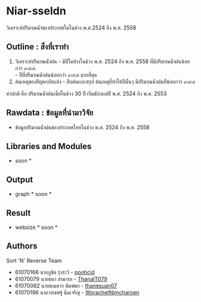 # Niar-sseldn
  วิเคราะห์ปริมาณน้ำของประเทศในในช่วง พ.ศ.2524 ถึง พ.ศ. 2558 
## Outline : สิ่งที่เราทำ
   1. วิเคราะห์ปริมาณน้ำฝน
    - มีปีใดบ้างในช่วง พ.ศ. 2524 ถึง พ.ศ. 2558 ที่มีปริมาณน้ำฝนน้อยกว่า `ค่าปกติ`                                                                     
    - ปีที่ปริมาณน้ำฝนน้อยกว่า `ค่าปกติ` มากที่สุด
   2. ต้นเหตุของปัญหาภัยเเล้ง
     - สืบค้นเเละสรุป ต้นเหตุที่ทำให้ปีนั้นๆ มีปริมาณน้ำฝนที่น้อยกว่า `ค่าปกติ`
    
  ค่าปกติ คือ ปริมาณน้ำฝนเฉี่ยในช่วง 30 ปี เริ่มนับ่งเเต่ปี พ.ศ. 2524 ถึง พ.ศ. 2553

## Rawdata : ข้อมูลที่นำมาวิจัย
  - ข้อมูลปริมาณน้ำฝนของประเทศไทยในช่วง พ.ศ. 2524 ถึง พ.ศ. 2558
## Libraries and Modules
* soon *

## Output
* graph * soon *

## Result
* websize * soon *

## Authors
Sort 'N' Reverse Team
- 61070166    นายภูชิต รุ่งระวิ     - [poohcid](https://github.com/poohcid)
- 61070079    นายธนา สามารถ         - [ThanaIT079](https://github.com/ThanaIT079)
- 61070082    นายธเนศวร พิมพ์พา     - [thanesuan07](https://github.com/thanesuan07)
- 61070196    นายวรเชษฐ์ นิ่มเจริญ  - [WorachetNimcharoen](https://github.com/WorachetNimcharoen)
